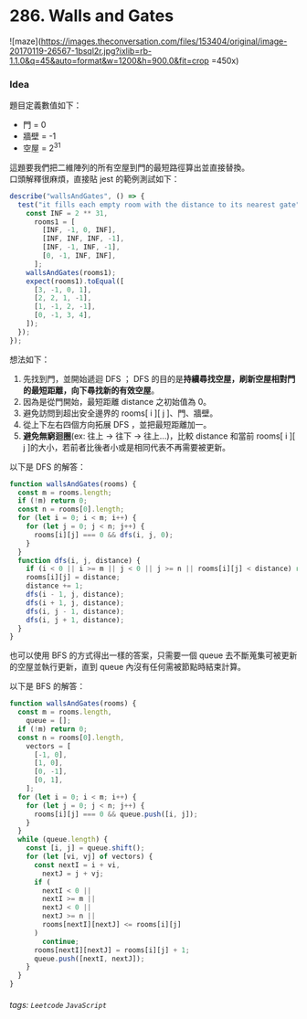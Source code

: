 # 286. Walls and Gates

![maze](https://images.theconversation.com/files/153404/original/image-20170119-26567-1bsql2r.jpg?ixlib=rb-1.1.0&q=45&auto=format&w=1200&h=900.0&fit=crop =450x)

### Idea

題目定義數值如下：<br />

- 門 = 0
- 牆壁 = -1
- 空屋 = 2<sup>31</sup>

這題要我們把二維陣列的所有空屋到門的最短路徑算出並直接替換。<br />
口頭解釋很麻煩，直接貼 jest 的範例測試如下：<br />

```javascript
describe("wallsAndGates", () => {
  test("it fills each empty room with the distance to its nearest gate", () => {
    const INF = 2 ** 31,
      rooms1 = [
        [INF, -1, 0, INF],
        [INF, INF, INF, -1],
        [INF, -1, INF, -1],
        [0, -1, INF, INF],
      ];
    wallsAndGates(rooms1);
    expect(rooms1).toEqual([
      [3, -1, 0, 1],
      [2, 2, 1, -1],
      [1, -1, 2, -1],
      [0, -1, 3, 4],
    ]);
  });
});
```

想法如下：<br />

1. 先找到門，並開始遞迴 DFS ； DFS 的目的是**持續尋找空屋，刷新空屋相對門的最短距離，向下尋找新的有效空屋**。
2. 因為是從門開始，最短距離 distance 之初始值為 0。
3. 避免訪問到超出安全邊界的 rooms[ i ][ j ]、門、牆壁。
4. 從上下左右四個方向拓展 DFS ，並把最短距離加一。
5. **避免無窮迴圈**(ex: 往上 → 往下 → 往上...)，比較 distance 和當前 rooms[ i ][ j ]的大小，若前者比後者小或是相同代表不再需要被更新。

以下是 DFS 的解答：<br />

```javascript
function wallsAndGates(rooms) {
  const m = rooms.length;
  if (!m) return 0;
  const n = rooms[0].length;
  for (let i = 0; i < m; i++) {
    for (let j = 0; j < n; j++) {
      rooms[i][j] === 0 && dfs(i, j, 0);
    }
  }
  function dfs(i, j, distance) {
    if (i < 0 || i >= m || j < 0 || j >= n || rooms[i][j] < distance) return;
    rooms[i][j] = distance;
    distance += 1;
    dfs(i - 1, j, distance);
    dfs(i + 1, j, distance);
    dfs(i, j - 1, distance);
    dfs(i, j + 1, distance);
  }
}
```

也可以使用 BFS 的方式得出一樣的答案，只需要一個 queue 去不斷蒐集可被更新的空屋並執行更新，直到 queue 內沒有任何需被節點時結束計算。<br />

以下是 BFS 的解答：<br />

```javascript
function wallsAndGates(rooms) {
  const m = rooms.length,
    queue = [];
  if (!m) return 0;
  const n = rooms[0].length,
    vectors = [
      [-1, 0],
      [1, 0],
      [0, -1],
      [0, 1],
    ];
  for (let i = 0; i < m; i++) {
    for (let j = 0; j < n; j++) {
      rooms[i][j] === 0 && queue.push([i, j]);
    }
  }
  while (queue.length) {
    const [i, j] = queue.shift();
    for (let [vi, vj] of vectors) {
      const nextI = i + vi,
        nextJ = j + vj;
      if (
        nextI < 0 ||
        nextI >= m ||
        nextJ < 0 ||
        nextJ >= n ||
        rooms[nextI][nextJ] <= rooms[i][j]
      )
        continue;
      rooms[nextI][nextJ] = rooms[i][j] + 1;
      queue.push([nextI, nextJ]);
    }
  }
}
```

###### tags: `Leetcode` `JavaScript`
